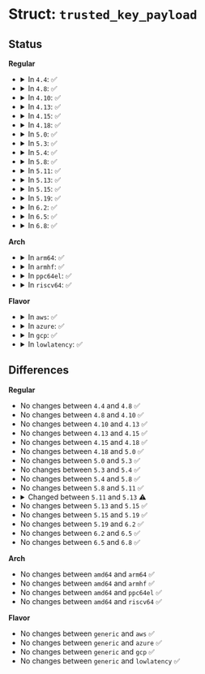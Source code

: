 # Struct: <code>trusted_key_payload</code>

## Status
<b>Regular</b>
<ul>
<li>
<details>
<summary>In <code>4.4</code>: ✅</summary>

```c
struct trusted_key_payload {
    struct callback_head rcu;
    unsigned int key_len;
    unsigned int blob_len;
    unsigned char migratable;
    unsigned char key[129];
    unsigned char blob[512];
};
```
</details>
</li>
<li>
<details>
<summary>In <code>4.8</code>: ✅</summary>

```c
struct trusted_key_payload {
    struct callback_head rcu;
    unsigned int key_len;
    unsigned int blob_len;
    unsigned char migratable;
    unsigned char key[129];
    unsigned char blob[512];
};
```
</details>
</li>
<li>
<details>
<summary>In <code>4.10</code>: ✅</summary>

```c
struct trusted_key_payload {
    struct callback_head rcu;
    unsigned int key_len;
    unsigned int blob_len;
    unsigned char migratable;
    unsigned char key[129];
    unsigned char blob[512];
};
```
</details>
</li>
<li>
<details>
<summary>In <code>4.13</code>: ✅</summary>

```c
struct trusted_key_payload {
    struct callback_head rcu;
    unsigned int key_len;
    unsigned int blob_len;
    unsigned char migratable;
    unsigned char key[129];
    unsigned char blob[512];
};
```
</details>
</li>
<li>
<details>
<summary>In <code>4.15</code>: ✅</summary>

```c
struct trusted_key_payload {
    struct callback_head rcu;
    unsigned int key_len;
    unsigned int blob_len;
    unsigned char migratable;
    unsigned char key[129];
    unsigned char blob[512];
};
```
</details>
</li>
<li>
<details>
<summary>In <code>4.18</code>: ✅</summary>

```c
struct trusted_key_payload {
    struct callback_head rcu;
    unsigned int key_len;
    unsigned int blob_len;
    unsigned char migratable;
    unsigned char key[129];
    unsigned char blob[512];
};
```
</details>
</li>
<li>
<details>
<summary>In <code>5.0</code>: ✅</summary>

```c
struct trusted_key_payload {
    struct callback_head rcu;
    unsigned int key_len;
    unsigned int blob_len;
    unsigned char migratable;
    unsigned char key[129];
    unsigned char blob[512];
};
```
</details>
</li>
<li>
<details>
<summary>In <code>5.3</code>: ✅</summary>

```c
struct trusted_key_payload {
    struct callback_head rcu;
    unsigned int key_len;
    unsigned int blob_len;
    unsigned char migratable;
    unsigned char key[129];
    unsigned char blob[512];
};
```
</details>
</li>
<li>
<details>
<summary>In <code>5.4</code>: ✅</summary>

```c
struct trusted_key_payload {
    struct callback_head rcu;
    unsigned int key_len;
    unsigned int blob_len;
    unsigned char migratable;
    unsigned char key[129];
    unsigned char blob[512];
};
```
</details>
</li>
<li>
<details>
<summary>In <code>5.8</code>: ✅</summary>

```c
struct trusted_key_payload {
    struct callback_head rcu;
    unsigned int key_len;
    unsigned int blob_len;
    unsigned char migratable;
    unsigned char key[129];
    unsigned char blob[512];
};
```
</details>
</li>
<li>
<details>
<summary>In <code>5.11</code>: ✅</summary>

```c
struct trusted_key_payload {
    struct callback_head rcu;
    unsigned int key_len;
    unsigned int blob_len;
    unsigned char migratable;
    unsigned char key[129];
    unsigned char blob[512];
};
```
</details>
</li>
<li>
<details>
<summary>In <code>5.13</code>: ✅</summary>

```c
struct trusted_key_payload {
    struct callback_head rcu;
    unsigned int key_len;
    unsigned int blob_len;
    unsigned char migratable;
    unsigned char old_format;
    unsigned char key[129];
    unsigned char blob[512];
};
```
</details>
</li>
<li>
<details>
<summary>In <code>5.15</code>: ✅</summary>

```c
struct trusted_key_payload {
    struct callback_head rcu;
    unsigned int key_len;
    unsigned int blob_len;
    unsigned char migratable;
    unsigned char old_format;
    unsigned char key[129];
    unsigned char blob[512];
};
```
</details>
</li>
<li>
<details>
<summary>In <code>5.19</code>: ✅</summary>

```c
struct trusted_key_payload {
    struct callback_head rcu;
    unsigned int key_len;
    unsigned int blob_len;
    unsigned char migratable;
    unsigned char old_format;
    unsigned char key[129];
    unsigned char blob[512];
};
```
</details>
</li>
<li>
<details>
<summary>In <code>6.2</code>: ✅</summary>

```c
struct trusted_key_payload {
    struct callback_head rcu;
    unsigned int key_len;
    unsigned int blob_len;
    unsigned char migratable;
    unsigned char old_format;
    unsigned char key[129];
    unsigned char blob[512];
};
```
</details>
</li>
<li>
<details>
<summary>In <code>6.5</code>: ✅</summary>

```c
struct trusted_key_payload {
    struct callback_head rcu;
    unsigned int key_len;
    unsigned int blob_len;
    unsigned char migratable;
    unsigned char old_format;
    unsigned char key[129];
    unsigned char blob[512];
};
```
</details>
</li>
<li>
<details>
<summary>In <code>6.8</code>: ✅</summary>

```c
struct trusted_key_payload {
    struct callback_head rcu;
    unsigned int key_len;
    unsigned int blob_len;
    unsigned char migratable;
    unsigned char old_format;
    unsigned char key[129];
    unsigned char blob[512];
};
```
</details>
</li>
</ul>
<b>Arch</b>
<ul>
<li>
<details>
<summary>In <code>arm64</code>: ✅</summary>

```c
struct trusted_key_payload {
    struct callback_head rcu;
    unsigned int key_len;
    unsigned int blob_len;
    unsigned char migratable;
    unsigned char key[129];
    unsigned char blob[512];
};
```
</details>
</li>
<li>
<details>
<summary>In <code>armhf</code>: ✅</summary>

```c
struct trusted_key_payload {
    struct callback_head rcu;
    unsigned int key_len;
    unsigned int blob_len;
    unsigned char migratable;
    unsigned char key[129];
    unsigned char blob[512];
};
```
</details>
</li>
<li>
<details>
<summary>In <code>ppc64el</code>: ✅</summary>

```c
struct trusted_key_payload {
    struct callback_head rcu;
    unsigned int key_len;
    unsigned int blob_len;
    unsigned char migratable;
    unsigned char key[129];
    unsigned char blob[512];
};
```
</details>
</li>
<li>
<details>
<summary>In <code>riscv64</code>: ✅</summary>

```c
struct trusted_key_payload {
    struct callback_head rcu;
    unsigned int key_len;
    unsigned int blob_len;
    unsigned char migratable;
    unsigned char key[129];
    unsigned char blob[512];
};
```
</details>
</li>
</ul>
<b>Flavor</b>
<ul>
<li>
<details>
<summary>In <code>aws</code>: ✅</summary>

```c
struct trusted_key_payload {
    struct callback_head rcu;
    unsigned int key_len;
    unsigned int blob_len;
    unsigned char migratable;
    unsigned char key[129];
    unsigned char blob[512];
};
```
</details>
</li>
<li>
<details>
<summary>In <code>azure</code>: ✅</summary>

```c
struct trusted_key_payload {
    struct callback_head rcu;
    unsigned int key_len;
    unsigned int blob_len;
    unsigned char migratable;
    unsigned char key[129];
    unsigned char blob[512];
};
```
</details>
</li>
<li>
<details>
<summary>In <code>gcp</code>: ✅</summary>

```c
struct trusted_key_payload {
    struct callback_head rcu;
    unsigned int key_len;
    unsigned int blob_len;
    unsigned char migratable;
    unsigned char key[129];
    unsigned char blob[512];
};
```
</details>
</li>
<li>
<details>
<summary>In <code>lowlatency</code>: ✅</summary>

```c
struct trusted_key_payload {
    struct callback_head rcu;
    unsigned int key_len;
    unsigned int blob_len;
    unsigned char migratable;
    unsigned char key[129];
    unsigned char blob[512];
};
```
</details>
</li>
</ul>

## Differences
<b>Regular</b>
<ul>
<li>
No changes between <code>4.4</code> and <code>4.8</code> ✅
</li>
<li>
No changes between <code>4.8</code> and <code>4.10</code> ✅
</li>
<li>
No changes between <code>4.10</code> and <code>4.13</code> ✅
</li>
<li>
No changes between <code>4.13</code> and <code>4.15</code> ✅
</li>
<li>
No changes between <code>4.15</code> and <code>4.18</code> ✅
</li>
<li>
No changes between <code>4.18</code> and <code>5.0</code> ✅
</li>
<li>
No changes between <code>5.0</code> and <code>5.3</code> ✅
</li>
<li>
No changes between <code>5.3</code> and <code>5.4</code> ✅
</li>
<li>
No changes between <code>5.4</code> and <code>5.8</code> ✅
</li>
<li>
No changes between <code>5.8</code> and <code>5.11</code> ✅
</li>
<li>
<details>
<summary>Changed between <code>5.11</code> and <code>5.13</code> ⚠️</summary>
<ul>
<li>
<b>Field added. </b>
<code>unsigned char old_format</code>
</li>
</ul>
</details>
</li>
<li>
No changes between <code>5.13</code> and <code>5.15</code> ✅
</li>
<li>
No changes between <code>5.15</code> and <code>5.19</code> ✅
</li>
<li>
No changes between <code>5.19</code> and <code>6.2</code> ✅
</li>
<li>
No changes between <code>6.2</code> and <code>6.5</code> ✅
</li>
<li>
No changes between <code>6.5</code> and <code>6.8</code> ✅
</li>
</ul>
<b>Arch</b>
<ul>
<li>
No changes between <code>amd64</code> and <code>arm64</code> ✅
</li>
<li>
No changes between <code>amd64</code> and <code>armhf</code> ✅
</li>
<li>
No changes between <code>amd64</code> and <code>ppc64el</code> ✅
</li>
<li>
No changes between <code>amd64</code> and <code>riscv64</code> ✅
</li>
</ul>
<b>Flavor</b>
<ul>
<li>
No changes between <code>generic</code> and <code>aws</code> ✅
</li>
<li>
No changes between <code>generic</code> and <code>azure</code> ✅
</li>
<li>
No changes between <code>generic</code> and <code>gcp</code> ✅
</li>
<li>
No changes between <code>generic</code> and <code>lowlatency</code> ✅
</li>
</ul>
